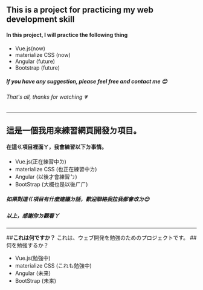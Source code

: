 ## This is a project for practicing my web development skill
#### In this project, I will practice the following thing
* Vue.js(now)
* materialize CSS (now)
* Angular (future)
* Bootstrap (future)

##### If you have any suggestion, please feel free and contact me 😊
###### That's all, thanks for watching 💗

----------

## 這是一個我用來練習網頁開發ㄉ項目。
#### 在這ㄍ項目裡面ㄚ，我會練習以下ㄉ事情。
* Vue.js(正在練習中ㄌ)
* materialize CSS (也正在練習中ㄌ)
* Angular (以後才會練習ㄅ)
* BootStrap (大概也是以後ㄏㄏ)

##### 如果對這ㄍ項目有什麼建議ㄉ話，歡迎聯絡我拉我都會改ㄉ😊
##### 以上，感謝你ㄉ觀看ㄚ

------------

##**これは何ですか？**
これは、ウェブ開発を勉強のためのプロジェクトです。
##何を勉強するか？
* Vue.js(勉強中)
* materialize CSS (これも勉強中)
* Angular (未来)
* BootStrap (未来)

